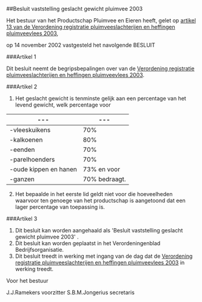 <meta http-equiv='Content-Type' content='text/html; charset=utf-8' />

##Besluit vaststelling geslacht gewicht pluimvee 2003

Het bestuur van het Productschap Pluimvee en Eieren heeft,
gelet op [artikel 13 van de Verordening registratie pluimveeslachterijen en heffingen pluimveevlees 2003](../../../../../../../../pbo/verordening/registratie/pluimveeslachterijen/en/heffingen/pluimveevlees/etc/BWBR0014270/README.md),

op 14 november 2002 vastgesteld het navolgende
BESLUIT

###Artikel 1 

Dit besluit neemt de begripsbepalingen over van de [Verordening registratie pluimveeslachterijen en heffingen pluimveevlees 2003](../../../../../../../../pbo/verordening/registratie/pluimveeslachterijen/en/heffingen/pluimveevlees/etc/BWBR0014270/README.md).

###Artikel 2 

1. Het geslacht gewicht is tenminste gelijk aan een percentage van het levend gewicht, welk percentage voor

| --- | --- |
|---|---|
|-vleeskuikens |70% |
|-kalkoenen |80% |
|-eenden |70% |
|-parelhoenders |70% |
|-oude kippen en hanen |73% en voor |
|-ganzen |70% bedraagt. |

2. Het bepaalde in het eerste lid geldt niet voor die hoeveelheden waarvoor ten genoege van het productschap is aangetoond dat een lager percentage van toepassing is.

###Artikel 3 

1. Dit besluit kan worden aangehaald als 'Besluit vaststelling geslacht gewicht pluimvee 2003' .
2. Dit besluit kan worden geplaatst in het Verordeningenblad Bedrijfsorganisatie.
3. Dit besluit treedt in werking met ingang van de dag dat de [Verordening registratie pluimveeslachterijen en heffingen pluimveevlees 2003](../../../../../../../../pbo/verordening/registratie/pluimveeslachterijen/en/heffingen/pluimveevlees/etc/BWBR0014270/README.md) in werking treedt.

Voor het bestuur

J.J.Ramekers
voorzitter
S.B.M.Jongerius
secretaris
